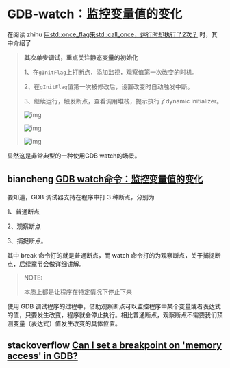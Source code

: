# GDB-watch：监控变量值的变化
在阅读 zhihu [用std::once_flag来std::call_once，运行时却执行了2次？](https://zhuanlan.zhihu.com/p/408838350) 时，其中介绍了

> **其次单步调试，重点关注静态变量的初始化**
>
> 1、在`gInitFlag`上打断点，添加监视，观察值第一次改变的时机。
>
> 2、在`gInitFlag`值第一次被修改后，设置改变时自动触发中断。
>
> 3、继续运行，触发断点，查看调用堆栈，提示执行了dynamic initializer。
>
> ![img](https://pic3.zhimg.com/80/v2-f2f1be7ff121ffb03432b9465b6774e2_720w.jpg)
>
> ![img](https://pic4.zhimg.com/80/v2-aaf7b3d4cd97c976aecacb3fd878fbdf_720w.jpg)
>
> ![img](https://pic3.zhimg.com/80/v2-6d28f3010c07881476db3374029f8b76_720w.jpg)

显然这是非常典型的一种使用GDB watch的场景。

## biancheng [GDB watch命令：监控变量值的变化](http://m.biancheng.net/view/8191.html)



要知道，GDB 调试器支持在程序中打 3 种断点，分别为

1、普通断点

2、观察断点

3、捕捉断点。

其中 break 命令打的就是普通断点，而 watch 命令打的为观察断点，关于捕捉断点，后续章节会做详细讲解。

> NOTE: 
>
> 本质上都是让程序在特定情况下停止下来

使用 GDB 调试程序的过程中，借助观察断点可以监控程序中某个变量或者表达式的值，只要发生改变，程序就会停止执行。相比普通断点，观察断点不需要我们预测变量（表达式）值发生改变的具体位置。



## stackoverflow [Can I set a breakpoint on 'memory access' in GDB?](https://stackoverflow.com/questions/58851/can-i-set-a-breakpoint-on-memory-access-in-gdb)